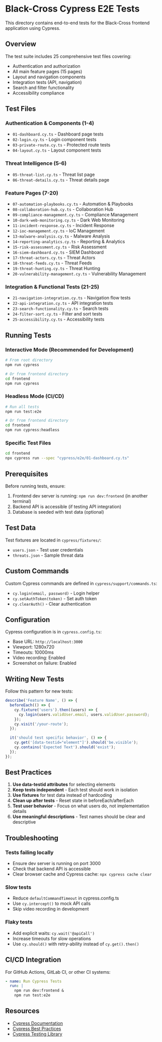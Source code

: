 # Black-Cross Cypress E2E Tests

This directory contains end-to-end tests for the Black-Cross frontend application using Cypress.

## Overview

The test suite includes 25 comprehensive test files covering:
- Authentication and authorization
- All main feature pages (15 pages)
- Layout and navigation components
- Integration tests (API, navigation)
- Search and filter functionality
- Accessibility compliance

## Test Files

### Authentication & Components (1-4)
- `01-dashboard.cy.ts` - Dashboard page tests
- `02-login.cy.ts` - Login component tests
- `03-private-route.cy.ts` - Protected route tests
- `04-layout.cy.ts` - Layout component tests

### Threat Intelligence (5-6)
- `05-threat-list.cy.ts` - Threat list page
- `06-threat-details.cy.ts` - Threat details page

### Feature Pages (7-20)
- `07-automation-playbooks.cy.ts` - Automation & Playbooks
- `08-collaboration-hub.cy.ts` - Collaboration Hub
- `09-compliance-management.cy.ts` - Compliance Management
- `10-dark-web-monitoring.cy.ts` - Dark Web Monitoring
- `11-incident-response.cy.ts` - Incident Response
- `12-ioc-management.cy.ts` - IoC Management
- `13-malware-analysis.cy.ts` - Malware Analysis
- `14-reporting-analytics.cy.ts` - Reporting & Analytics
- `15-risk-assessment.cy.ts` - Risk Assessment
- `16-siem-dashboard.cy.ts` - SIEM Dashboard
- `17-threat-actors.cy.ts` - Threat Actors
- `18-threat-feeds.cy.ts` - Threat Feeds
- `19-threat-hunting.cy.ts` - Threat Hunting
- `20-vulnerability-management.cy.ts` - Vulnerability Management

### Integration & Functional Tests (21-25)
- `21-navigation-integration.cy.ts` - Navigation flow tests
- `22-api-integration.cy.ts` - API integration tests
- `23-search-functionality.cy.ts` - Search tests
- `24-filter-sort.cy.ts` - Filter and sort tests
- `25-accessibility.cy.ts` - Accessibility tests

## Running Tests

### Interactive Mode (Recommended for Development)
```bash
# From root directory
npm run cypress

# Or from frontend directory
cd frontend
npm run cypress
```

### Headless Mode (CI/CD)
```bash
# Run all tests
npm run test:e2e

# Or from frontend directory
cd frontend
npm run cypress:headless
```

### Specific Test Files
```bash
cd frontend
npx cypress run --spec "cypress/e2e/01-dashboard.cy.ts"
```

## Prerequisites

Before running tests, ensure:
1. Frontend dev server is running: `npm run dev:frontend` (in another terminal)
2. Backend API is accessible (if testing API integration)
3. Database is seeded with test data (optional)

## Test Data

Test fixtures are located in `cypress/fixtures/`:
- `users.json` - Test user credentials
- `threats.json` - Sample threat data

## Custom Commands

Custom Cypress commands are defined in `cypress/support/commands.ts`:
- `cy.login(email, password)` - Login helper
- `cy.setAuthToken(token)` - Set auth token
- `cy.clearAuth()` - Clear authentication

## Configuration

Cypress configuration is in `cypress.config.ts`:
- Base URL: `http://localhost:3000`
- Viewport: 1280x720
- Timeouts: 10000ms
- Video recording: Enabled
- Screenshot on failure: Enabled

## Writing New Tests

Follow this pattern for new tests:

```typescript
describe('Feature Name', () => {
  beforeEach(() => {
    cy.fixture('users').then((users) => {
      cy.login(users.validUser.email, users.validUser.password);
    });
    cy.visit('/your-route');
  });

  it('should test specific behavior', () => {
    cy.get('[data-testid="element"]').should('be.visible');
    cy.contains('Expected Text').should('exist');
  });
});
```

## Best Practices

1. **Use data-testid attributes** for selecting elements
2. **Keep tests independent** - Each test should work in isolation
3. **Use fixtures** for test data instead of hardcoding
4. **Clean up after tests** - Reset state in beforeEach/afterEach
5. **Test user behavior** - Focus on what users do, not implementation details
6. **Use meaningful descriptions** - Test names should be clear and descriptive

## Troubleshooting

### Tests failing locally
- Ensure dev server is running on port 3000
- Check that backend API is accessible
- Clear browser cache and Cypress cache: `npx cypress cache clear`

### Slow tests
- Reduce `defaultCommandTimeout` in cypress.config.ts
- Use `cy.intercept()` to mock API calls
- Skip video recording in development

### Flaky tests
- Add explicit waits: `cy.wait('@apiCall')`
- Increase timeouts for slow operations
- Use `cy.should()` with retry-ability instead of `cy.get().then()`

## CI/CD Integration

For GitHub Actions, GitLab CI, or other CI systems:

```yaml
- name: Run Cypress Tests
  run: |
    npm run dev:frontend &
    npm run test:e2e
```

## Resources

- [Cypress Documentation](https://docs.cypress.io)
- [Cypress Best Practices](https://docs.cypress.io/guides/references/best-practices)
- [Cypress Testing Library](https://testing-library.com/docs/cypress-testing-library/intro/)
